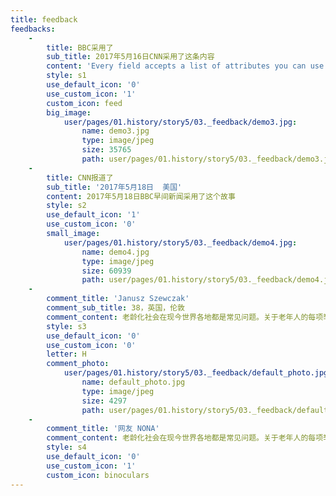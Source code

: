 ```yaml
---
title: feedback
feedbacks:
    -
        title: BBC采用了
        sub_title: 2017年5月16日CNN采用了这条内容
        content: 'Every field accepts a list of attributes you can use. Each field could share these common attributes, but particular fields might ignore them.'
        style: s1
        use_default_icon: '0'
        use_custom_icon: '1'
        custom_icon: feed
        big_image:
            user/pages/01.history/story5/03._feedback/demo3.jpg:
                name: demo3.jpg
                type: image/jpeg
                size: 35765
                path: user/pages/01.history/story5/03._feedback/demo3.jpg
    -
        title: CNN报道了
        sub_title: '2017年5月18日  美国'
        content: 2017年5月18日BBC早间新闻采用了这个故事
        style: s2
        use_default_icon: '1'
        use_custom_icon: '0'
        small_image:
            user/pages/01.history/story5/03._feedback/demo4.jpg:
                name: demo4.jpg
                type: image/jpeg
                size: 60939
                path: user/pages/01.history/story5/03._feedback/demo4.jpg
    -
        comment_title: 'Janusz Szewczak'
        comment_sub_title: 38，英国，伦敦
        comment_content: 老龄化社会在现今世界各地都是常见问题。关于老年人的每项举措都是有价值的，特别是因为他们是家庭生活的核心。
        style: s3
        use_default_icon: '0'
        use_custom_icon: '0'
        letter: H
        comment_photo:
            user/pages/01.history/story5/03._feedback/default_photo.jpg:
                name: default_photo.jpg
                type: image/jpeg
                size: 4297
                path: user/pages/01.history/story5/03._feedback/default_photo.jpg
    -
        comment_title: '网友 NONA'
        comment_content: 老龄化社会在现今世界各地都是常见问题。关于老年人的每项举措都是有价值的，特别是因为他们是家庭生活的核心。
        style: s4
        use_default_icon: '0'
        use_custom_icon: '1'
        custom_icon: binoculars
---
```


